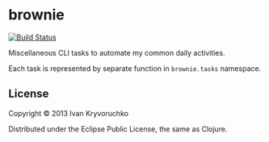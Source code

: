 # brownie
[![Build Status](https://travis-ci.org/gsnewmark/brownie.png)](https://travis-ci.org/gsnewmark/brownie)

Miscellaneous CLI tasks to automate my common daily activities.

Each task is represented by separate function in `brownie.tasks` namespace.

## License

Copyright © 2013 Ivan Kryvoruchko

Distributed under the Eclipse Public License, the same as Clojure.
